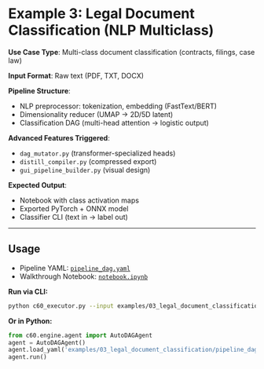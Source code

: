 # Example 3: Legal Document Classification (NLP Multiclass)

**Use Case Type**: Multi-class document classification (contracts, filings, case law)

**Input Format**: Raw text (PDF, TXT, DOCX)

**Pipeline Structure**:
- NLP preprocessor: tokenization, embedding (FastText/BERT)
- Dimensionality reducer (UMAP → 2D/5D latent)
- Classification DAG (multi-head attention → logistic output)

**Advanced Features Triggered**:
- `dag_mutator.py` (transformer-specialized heads)
- `distill_compiler.py` (compressed export)
- `gui_pipeline_builder.py` (visual design)

**Expected Output**:
- Notebook with class activation maps
- Exported PyTorch + ONNX model
- Classifier CLI (text in → label out)

---

## Usage

- Pipeline YAML: [`pipeline_dag.yaml`](./pipeline_dag.yaml)
- Walkthrough Notebook: [`notebook.ipynb`](./notebook.ipynb)

**Run via CLI:**

```bash
python c60_executor.py --input examples/03_legal_document_classification/pipeline_dag.yaml
```

**Or in Python:**

```python
from c60.engine.agent import AutoDAGAgent
agent = AutoDAGAgent()
agent.load_yaml('examples/03_legal_document_classification/pipeline_dag.yaml')
agent.run()
```
